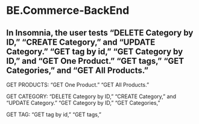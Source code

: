 # BE.Commerce-BackEnd



In Insomnia, the user tests 
“DELETE Category by ID,” 
“CREATE Category,” and 
“UPDATE Category.”
“GET tag by id,” 
“GET Category by ID,” and 
“GET One Product.”
“GET tags,” 
“GET Categories,” and 
“GET All Products.”
----------------------------------------
GET PRODUCTS:
“GET One Product.”
“GET All Products.”

GET CATEGORY:
“DELETE Category by ID,” 
“CREATE Category,” and 
“UPDATE Category.”
“GET Category by ID,”
“GET Categories,”

GET TAG:
“GET tag by id,” 
“GET tags,” 


